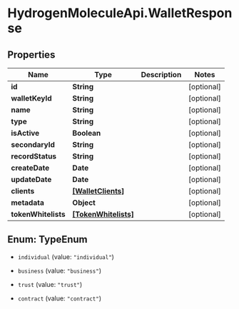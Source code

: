 # HydrogenMoleculeApi.WalletResponse

## Properties
Name | Type | Description | Notes
------------ | ------------- | ------------- | -------------
**id** | **String** |  | [optional] 
**walletKeyId** | **String** |  | [optional] 
**name** | **String** |  | [optional] 
**type** | **String** |  | [optional] 
**isActive** | **Boolean** |  | [optional] 
**secondaryId** | **String** |  | [optional] 
**recordStatus** | **String** |  | [optional] 
**createDate** | **Date** |  | [optional] 
**updateDate** | **Date** |  | [optional] 
**clients** | [**[WalletClients]**](WalletClients.md) |  | [optional] 
**metadata** | **Object** |  | [optional] 
**tokenWhitelists** | [**[TokenWhitelists]**](TokenWhitelists.md) |  | [optional] 


<a name="TypeEnum"></a>
## Enum: TypeEnum


* `individual` (value: `"individual"`)

* `business` (value: `"business"`)

* `trust` (value: `"trust"`)

* `contract` (value: `"contract"`)




